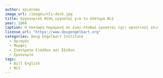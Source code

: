```yaml
---
author: epidrome
image_url: /images/nls-desk.jpg
title: Εργονομική θέση εργασίας για το σύστημα NLS 
year: 1968
caption: Η πολύωρη παραμονή σε έναν σταθμό εργασίας έχει αρνητικές επιπτώσεις στον άνθρωπο, που μπορούν να αμβλυνθούν με έναν πιο εργονομικό σχεδιασμό των συσκευών αλλά και του λογισμικού. Το σύστημα NLS βασίζεται σε ειδικά ολοκληρωμένο με τον σταθμό εργασίας κάθισμα, καθώς και σε αποδοτική διάδραση για εκπαιδευμένο χρήστη, οπότε όλες αυτές οι παράμετροι θα πρέπει να αξιολογηθούν συνδυαστικά μαζί με την κατασκευή του λογισμικού διάδρασης. 
license_url: "https://www.dougengelbart.org" 
categories: Doug Engelbart Institute
  - Ορισμός
  - Μορφές
  - Συστήματα Εισόδου και Εξόδου
  - Εργονομία
tags:
  - Bill English
  - NLS
---
```

